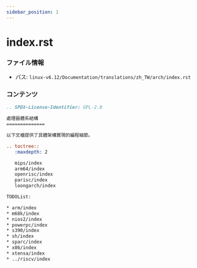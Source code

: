 ```yaml
---
sidebar_position: 1
---
```

# index.rst

### ファイル情報

- パス: `linux-v6.12/Documentation/translations/zh_TW/arch/index.rst`

### コンテンツ

```rst
.. SPDX-License-Identifier: GPL-2.0

處理器體系結構
==============

以下文檔提供了具體架構實現的編程細節。

.. toctree::
   :maxdepth: 2

   mips/index
   arm64/index
   openrisc/index
   parisc/index
   loongarch/index

TODOList:

* arm/index
* m68k/index
* nios2/index
* powerpc/index
* s390/index
* sh/index
* sparc/index
* x86/index
* xtensa/index
* ../riscv/index


```
